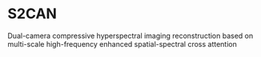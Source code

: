 # S2CAN
Dual-camera compressive hyperspectral imaging reconstruction based on multi-scale high-frequency enhanced spatial-spectral cross attention
